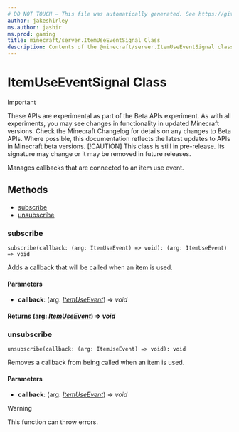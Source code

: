```yaml
---
# DO NOT TOUCH — This file was automatically generated. See https://github.com/mojang/minecraftapidocsgenerator to modify descriptions, examples, etc.
author: jakeshirley
ms.author: jashir
ms.prod: gaming
title: minecraft/server.ItemUseEventSignal Class
description: Contents of the @minecraft/server.ItemUseEventSignal class.
---
```

# ItemUseEventSignal Class
>[!IMPORTANT]
>These APIs are experimental as part of the Beta APIs experiment. As with all experiments, you may see changes in functionality in updated Minecraft versions. Check the Minecraft Changelog for details on any changes to Beta APIs. Where possible, this documentation reflects the latest updates to APIs in Minecraft beta versions.
> [!CAUTION]
> This class is still in pre-release.  Its signature may change or it may be removed in future releases.

Manages callbacks that are connected to an item use event.

## Methods
- [subscribe](#subscribe)
- [unsubscribe](#unsubscribe)

### **subscribe**
`
subscribe(callback: (arg: ItemUseEvent) => void): (arg: ItemUseEvent) => void
`

Adds a callback that will be called when an item is used.

#### **Parameters**
- **callback**: (arg: [*ItemUseEvent*](ItemUseEvent.md)) => *void*

#### **Returns** (arg: [*ItemUseEvent*](ItemUseEvent.md)) => *void*

### **unsubscribe**
`
unsubscribe(callback: (arg: ItemUseEvent) => void): void
`

Removes a callback from being called when an item is used.

#### **Parameters**
- **callback**: (arg: [*ItemUseEvent*](ItemUseEvent.md)) => *void*

> [!WARNING]
> This function can throw errors.
